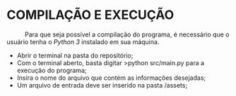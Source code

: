 # COMPILAÇÃO E EXECUÇÃO

<p align="justify">⠀⠀⠀⠀Para que seja possível a compilação do programa, é necessário que o usuário tenha o <i>Python 3</i> instalado em sua máquina.</p>

* Abrir o terminal na pasta do repositório;
* Com o terminal aberto, basta digitar >python src/main.py para a execução do programa;
* Insira o nome do arquivo que contém as informações desejadas;
* Um arquivo de entrada deve ser inserido na pasta /assets;